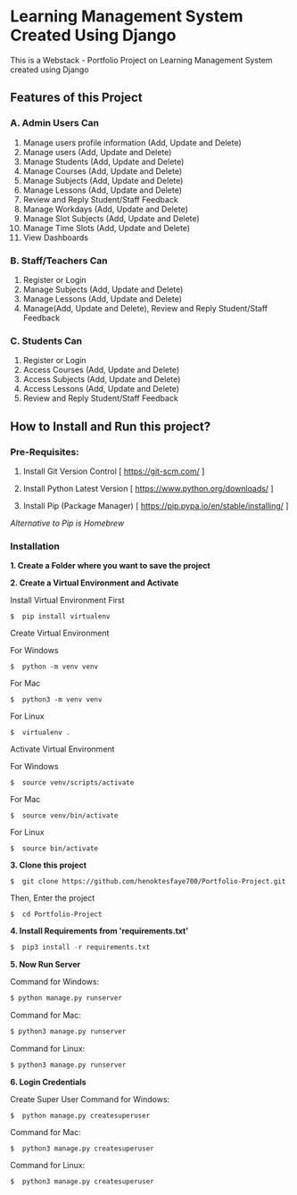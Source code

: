 # Learning Management System Created Using Django

This is a Webstack - Portfolio Project on Learning Management System created using Django

## Features of this Project

### A. Admin Users Can

1. Manage users profile information (Add, Update and Delete)
2. Manage users (Add, Update and Delete)
3. Manage Students (Add, Update and Delete)
4. Manage Courses (Add, Update and Delete)
5. Manage Subjects (Add, Update and Delete)
6. Manage Lessons (Add, Update and Delete)
7. Review and Reply Student/Staff Feedback
8. Manage Workdays (Add, Update and Delete)
9. Manage Slot Subjects (Add, Update and Delete)
10. Manage Time Slots (Add, Update and Delete)
11. View Dashboards

### B. Staff/Teachers Can

1. Register or Login
2. Manage Subjects (Add, Update and Delete)
3. Manage Lessons (Add, Update and Delete)
4. Manage(Add, Update and Delete), Review and Reply Student/Staff Feedback

### C. Students Can

1. Register or Login
1. Access Courses (Add, Update and Delete)
1. Access Subjects (Add, Update and Delete)
1. Access Lessons (Add, Update and Delete)
1. Review and Reply Student/Staff Feedback

## How to Install and Run this project?

### Pre-Requisites:

1. Install Git Version Control
   [ https://git-scm.com/ ]

2. Install Python Latest Version
   [ https://www.python.org/downloads/ ]

3. Install Pip (Package Manager)
   [ https://pip.pypa.io/en/stable/installing/ ]

_Alternative to Pip is Homebrew_

### Installation

**1. Create a Folder where you want to save the project**

**2. Create a Virtual Environment and Activate**

Install Virtual Environment First

```
$  pip install virtualenv
```

Create Virtual Environment

For Windows

```
$  python -m venv venv
```

For Mac

```
$  python3 -m venv venv
```

For Linux

```
$  virtualenv .
```

Activate Virtual Environment

For Windows

```
$  source venv/scripts/activate
```

For Mac

```
$  source venv/bin/activate
```

For Linux

```
$  source bin/activate
```

**3. Clone this project**

```
$  git clone https://github.com/henoktesfaye700/Portfolio-Project.git
```

Then, Enter the project

```
$  cd Portfolio-Project
```

**4. Install Requirements from 'requirements.txt'**

```python
$  pip3 install -r requirements.txt
```

**5. Now Run Server**

Command for Windows:

```python
$ python manage.py runserver
```

Command for Mac:

```python
$ python3 manage.py runserver
```

Command for Linux:

```python
$ python3 manage.py runserver
```

**6. Login Credentials**

Create Super User
Command for Windows:

```
$  python manage.py createsuperuser
```

Command for Mac:

```
$  python3 manage.py createsuperuser
```

Command for Linux:

```
$  python3 manage.py createsuperuser
```
